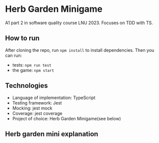 # Herb Garden Minigame
A1 part 2 in software quality course LNU 2023. Focuses on TDD with TS.

## How to run
After cloning the repo, run `npm install` to install dependencies. Then you can run:
- tests: `npm run test`
- the game: `npm start`

## Technologies
- Language of implementation: TypeScript
- Testing framework: Jest
- Mocking: jest mock
- Coverage: jest coverage
- Project of choice: Herb Garden Minigame(see below)

## Herb garden mini explanation
